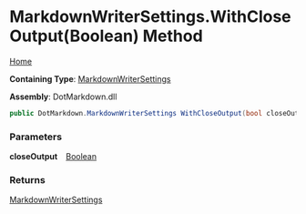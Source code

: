 # MarkdownWriterSettings\.WithCloseOutput\(Boolean\) Method

[Home](../../../README.md)

**Containing Type**: [MarkdownWriterSettings](../README.md)

**Assembly**: DotMarkdown\.dll

```csharp
public DotMarkdown.MarkdownWriterSettings WithCloseOutput(bool closeOutput)
```

### Parameters

**closeOutput** &ensp; [Boolean](https://docs.microsoft.com/en-us/dotnet/api/system.boolean)

### Returns

[MarkdownWriterSettings](../README.md)

